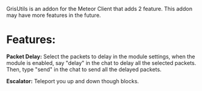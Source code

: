 GrisUtils is an addon for the Meteor Client that adds 2 feature.
This addon may have more features in the future.

# Features:

   **Packet Delay:**
        Select the packets to delay in the module settings, when the module is enabled, say "delay" in the chat to delay all the selected packets.
        Then, type "send" in the chat to send all the delayed packets.
    
   **Escalator:**
        Teleport you up and down though blocks.
